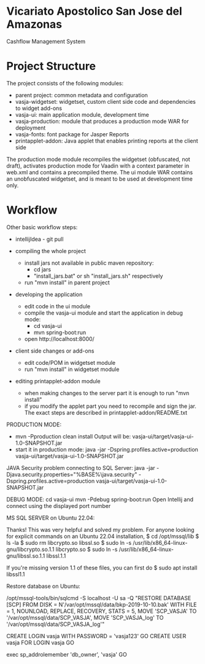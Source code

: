 Vicariato Apostolico San Jose del Amazonas
==============
Cashflow Management System


Project Structure
=================

The project consists of the following modules:

- parent project: common metadata and configuration
- vasja-widgetset: widgetset, custom client side code and dependencies to widget add-ons
- vasja-ui: main application module, development time
- vasja-production: module that produces a production mode WAR for deployment
- vasja-fonts: font package for Jasper Reports
- printapplet-addon: Java applet that enables printing reports at the client side

The production mode module recompiles the widgetset (obfuscated, not draft), activates production mode for Vaadin with a context parameter in web.xml and contains a precompiled theme. The ui module WAR contains an unobfuscated widgetset, and is meant to be used at development time only.

Workflow
========

Other basic workflow steps:
- intellijIdea - git pull

- compiling the whole project
  - install jars not available in public maven repository:
    - cd jars
    - "install_jars.bat" or sh "install_jars.sh" respectively
  - run "mvn install" in parent project
- developing the application
  - edit code in the ui module
  - compile the vasja-ui module and start the application in debug mode:
    - cd vasja-ui
    - mvn spring-boot:run
  - open http://localhost:8000/
- client side changes or add-ons
  - edit code/POM in widgetset module
  - run "mvn install" in widgetset module
- editing printapplet-addon module
  - when making changes to the server part it is enough to run "mvn install"
  - if you modify the applet part you need to recompile and sign the jar. The exact steps are described in printapplet-addon/README.txt

PRODUCTION MODE:
- mvn -Pproduction clean install
Output will be:
vasja-ui/target/vasja-ui-1.0-SNAPSHOT.jar
- start it in production mode:
java -jar -Dspring.profiles.active=production vasja-ui/target/vasja-ui-1.0-SNAPSHOT.jar

JAVA Security problem connecting to SQL Server:
java -jar -Djava.security.properties="%BASE%\java.security" -Dspring.profiles.active=production vasja-ui/target/vasja-ui-1.0-SNAPSHOT.jar

DEBUG MODE:
cd vasja-ui
mvn -Pdebug spring-boot:run
Open Intellij and connect using the displayed port number


MS SQL SERVER on Ubuntu 22.04:

Thanks! This was very helpful and solved my problem. For anyone looking for explicit commands on an Ubuntu 22.04 installation,
$ cd /opt/mssql/lib
$ ls -la
$ sudo rm libcrypto.so libssl.so
$ sudo ln -s /usr/lib/x86_64-linux-gnu/libcrypto.so.1.1 libcrypto.so
$ sudo ln -s /usr/lib/x86_64-linux-gnu/libssl.so.1.1 libssl.1.1

If you're missing version 1.1 of these files, you can first do
$ sudo apt install libssl1.1

Restore database on Ubuntu:

/opt/mssql-tools/bin/sqlcmd -S localhost -U sa -Q "RESTORE DATABASE [SCP] FROM DISK = N'/var/opt/mssql/data/bkp-2019-10-10.bak' WITH FILE = 1, NOUNLOAD, REPLACE, RECOVERY, STATS = 5, MOVE 'SCP_VASJA' TO '/var/opt/mssql/data/SCP_VASJA', MOVE 'SCP_VASJA_log' TO '/var/opt/mssql/data/SCP_VASJA_log'"

CREATE LOGIN vasja WITH PASSWORD = 'vasja123'
GO
CREATE USER vasja FOR LOGIN vasja
GO


exec sp_addrolemember 'db_owner', 'vasja'
GO